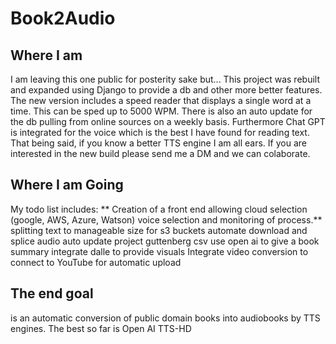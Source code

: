 # Book2Audio

## Where I am ##
I am leaving this one public for posterity sake but...
This project was rebuilt and expanded using Django to provide a db and other more better features. 
 The new version includes a speed reader that displays a single word at a time. This can be sped up to 5000 WPM.
 There is also an auto update for the db pulling from online sources on a weekly basis.
 Furthermore Chat GPT is integrated for the voice which is the best I have found for reading text.
  That being said, if you know a better TTS engine I am all ears.
 If you are interested in the new build please send me a DM and we can colaborate.
## Where I am Going ##
My todo list includes:
** Creation of a front end allowing cloud selection (google, AWS, Azure, Watson) voice selection and monitoring of process.**
   splitting text to manageable size for s3 buckets
   automate download and splice audio
   auto update project guttenberg csv 
   use open ai to give a book summary
   integrate dalle to provide visuals
   Integrate video conversion to 
   connect to YouTube for automatic upload
 
## The end goal ##
is an automatic conversion of public domain books into audiobooks by TTS engines. The best so far is Open AI TTS-HD
